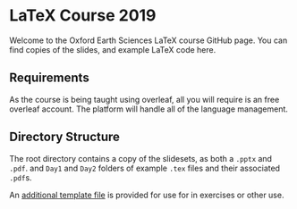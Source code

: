 # LaTeX Course 2019

Welcome to the Oxford Earth Sciences LaTeX course GitHub page. You can find copies of the slides, and example LaTeX code here.

## Requirements

As the course is being taught using overleaf, all you will require is an free overleaf account. The platform will handle all of the language management.

## Directory Structure

The root directory contains a copy of the slidesets, as both a `.pptx` and `.pdf`.  and `Day1`  and `Day2` folders of example `.tex` files and their associated `.pdf`s.

An [additional template file](https://github.com/R-Strange/LaTeX_course/blob/master/example%20files/day%201/0_template.tex) is provided for use for in exercises or other use.

